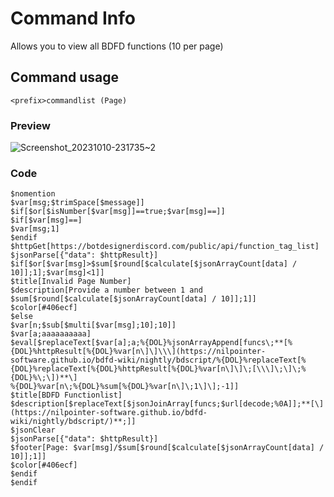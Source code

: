 # Command Info
Allows you to view all BDFD functions (10 per page)

## Command usage
`<prefix>commandlist (Page)`

### Preview
![Screenshot_20231010-231735~2](https://github.com/Kemi-Rawr/bdfd-codes/assets/111205130/bbf189d2-80ea-4899-9fdb-8361a5645317)

### Code

```
$nomention
$var[msg;$trimSpace[$message]]
$if[$or[$isNumber[$var[msg]]==true;$var[msg]==]]
$if[$var[msg]==]
$var[msg;1]
$endif
$httpGet[https://botdesignerdiscord.com/public/api/function_tag_list]
$jsonParse[{"data": $httpResult}]
$if[$or[$var[msg]>$sum[$round[$calculate[$jsonArrayCount[data] / 10]];1];$var[msg]<1]]
$title[Invalid Page Number]
$description[Provide a number between 1 and $sum[$round[$calculate[$jsonArrayCount[data] / 10]];1]]
$color[#406ecf]
$else
$var[n;$sub[$multi[$var[msg];10];10]]
$var[a;aaaaaaaaaa]
$eval[$replaceText[$var[a];a;%{DOL}%jsonArrayAppend[funcs\;**[%{DOL}%httpResult[%{DOL}%var[n\]\]\\\](https://nilpointer-software.github.io/bdfd-wiki/nightly/bdscript/%{DOL}%replaceText[%{DOL}%replaceText[%{DOL}%httpResult[%{DOL}%var[n\]\]\;[\\\]\;\]\;%{DOL}%\;\])**\]
%{DOL}%var[n\;%{DOL}%sum[%{DOL}%var[n\]\;1\]\];-1]]
$title[BDFD Functionlist]
$description[$replaceText[$jsonJoinArray[funcs;$url[decode;%0A]];**[\](https://nilpointer-software.github.io/bdfd-wiki/nightly/bdscript/)**;]]
$jsonClear
$jsonParse[{"data": $httpResult}]
$footer[Page: $var[msg]/$sum[$round[$calculate[$jsonArrayCount[data] / 10]];1]]
$color[#406ecf]
$endif
$endif
```
